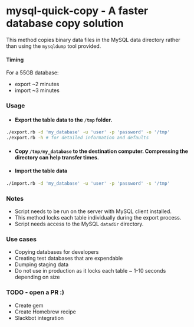 # mysql-quick-copy - A faster database copy solution
This method copies binary data files in the MySQL data directory rather than using the `mysqldump` tool provided.
#### Timing
For a 55GB database: 
* export ~2 minutes
* import ~3 minutes

### Usage
* #### Export the table data to the `/tmp` folder. 
```bash
./export.rb -d 'my_database' -u 'user' -p 'password' -o '/tmp'
./export.rb -h # for detailed information and defaults
```

* #### Copy `/tmp/my_database` to the destination computer. Compressing the directory can help transfer times.

* #### Import the table data 
```bash
./import.rb -d 'my_database' -u 'user' -p 'password' -s '/tmp'
```
### Notes
* Script needs to be run on the server with MySQL client installed.
* This method locks each table individually during the export process.
* Script needs access to the MySQL `datadir` directory.

### Use cases
* Copying databases for developers
* Creating test databases that are expendable
* Dumping staging data
* Do not use in production as it locks each table ~ 1-10 seconds depending on size

### TODO - open a PR :) 
* Create gem
* Create Homebrew recipe
* Slackbot integration
